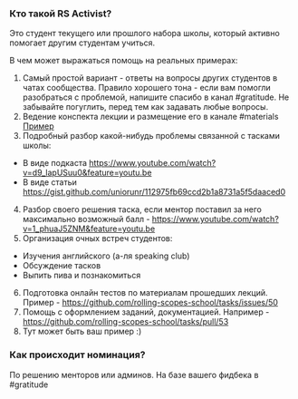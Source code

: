 ### Кто такой RS Activist? 
Это студент текущего или прошлого набора школы, который активно помогает другим студентам учиться.

В чем может выражаться помощь на реальных примерах:  
1. Самый простой вариант - ответы на вопросы других студентов в чатах сообщества. Правило хорошего тона - если вам помогли разобраться с проблемой, напишите спасибо в канал #gratitude. Не забывайте погуглить, перед тем как задавать любые вопросы.
2. Ведение конспекта лекции и размещение его в канале #materials [Пример](https://www.evernote.com/shard/s368/client/snv?noteGuid=b1359883-2b9e-419a-b9de-dd959fc05f05&noteKey=97c0f19486d851b3&sn=https%3A%2F%2Fwww.evernote.com%2Fshard%2Fs368%2Fsh%2Fb1359883-2b9e-419a-b9de-dd959fc05f05%2F97c0f19486d851b3&title=Git)
3. Подробный разбор какой-нибудь проблемы связанной с тасками школы:
  - В виде подкаста https://www.youtube.com/watch?v=d9_lapUSuu0&feature=youtu.be
  - В виде статьи https://gist.github.com/uniorunr/112975fb69ccd2b1a8731a5f5daaced0
4. Разбор своего решения таска, если ментор поставил за него максимально возможный балл - https://www.youtube.com/watch?v=1_phuaJ5ZNM&feature=youtu.be
5. Организация очных встреч студентов:
  - Изучения английского (а-ля speaking club)
  - Обсуждение тасков
  - Выпить пива и познакомиться
6. Подготовка онлайн тестов по материалам прошедших лекций. Пример - https://github.com/rolling-scopes-school/tasks/issues/50
7. Помощь с оформлением заданий, документацией. Например - https://github.com/rolling-scopes-school/tasks/pull/53
8. Тут может быть ваш пример :)

### Как происходит номинация? 
По решению менторов или админов. На базе вашего фидбека в #gratitude
